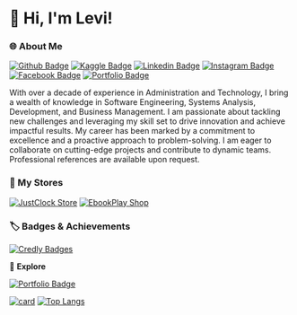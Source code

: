 # 👋 Hi, I'm Levi!

### 🌐 About Me
[![Github Badge](https://img.shields.io/badge/-Github-000?style=flat-square&logo=Github&logoColor=white&link=https://github.com/LeviLucena)](https://github.com/LeviLucena)
[![Kaggle Badge](https://img.shields.io/badge/-Kaggle-20BEFF?style=flat-square&logo=Kaggle&logoColor=white&link=https://www.kaggle.com/levilucena)](https://www.kaggle.com/levilucena)
[![Linkedin Badge](https://img.shields.io/badge/-LinkedIn-blue?style=flat-square&logo=Linkedin&logoColor=white&link=https://www.linkedin.com/in/levilucena/)](https://www.linkedin.com/in/levilucena/)
[![Instagram Badge](https://img.shields.io/badge/-Instagram-E4405F?style=flat-square&logo=Instagram&logoColor=white&link=https://www.instagram.com/levi.lucena/)](https://www.instagram.com/levi.lucena/)
[![Facebook Badge](https://img.shields.io/badge/-Facebook-1877F2?style=flat-square&logo=Facebook&logoColor=white&link=https://www.facebook.com/Sr.Lucena)](https://www.facebook.com/Sr.Lucena)
[![Portfolio Badge](https://img.shields.io/badge/-Portfolio-000?style=flat-square&logo=Portfolio&logoColor=white&link=https://levilucena.github.io/portfolio/)](https://levilucena.github.io/portfolio/)

With over a decade of experience in Administration and Technology, I bring a wealth of knowledge in Software Engineering, Systems Analysis, Development, and Business Management. I am passionate about tackling new challenges and leveraging my skill set to drive innovation and achieve impactful results. My career has been marked by a commitment to excellence and a proactive approach to problem-solving. I am eager to collaborate on cutting-edge projects and contribute to dynamic teams. Professional references are available upon request.

### 🛒 My Stores

[![JustClock Store](https://img.shields.io/badge/JustClock_Store-000?style=flat-square&logo=clock&logoColor=white&link=https://www.justclock.store/)](https://www.justclock.store/)
[![EbookPlay Shop](https://img.shields.io/badge/EbookPlay_Shop-000?style=flat-square&logo=book&logoColor=white&link=https://ebookplay.kpages.online/shop)](https://ebookplay.kpages.online/shop)

### 🏷️ Badges & Achievements

[![Credly Badges](https://img.shields.io/badge/Credly_Badges-000?style=flat-square&logo=badge&logoColor=white&link=https://www.credly.com/users/levi-gustavo-oliveira-lucena)](https://www.credly.com/users/levi-gustavo-oliveira-lucena)

🔗 **Explore** 

[![Portfolio Badge](https://img.shields.io/badge/-Portfolio-000?style=flat-square&logo=Portfolio&logoColor=white&link=https://levilucena.github.io/portfolio/)](https://levilucena.github.io/portfolio/)

[![card](https://github-readme-stats.vercel.app/api?username=LeviLucena&theme=default&show_icons=true)](https://github.com/LeviLucena)
[![Top Langs](https://github-readme-stats.vercel.app/api/top-langs/?username=levilucena&hide=html&layout=compact&theme=default)](https://github.com/levilucena/github-readme-stats)
